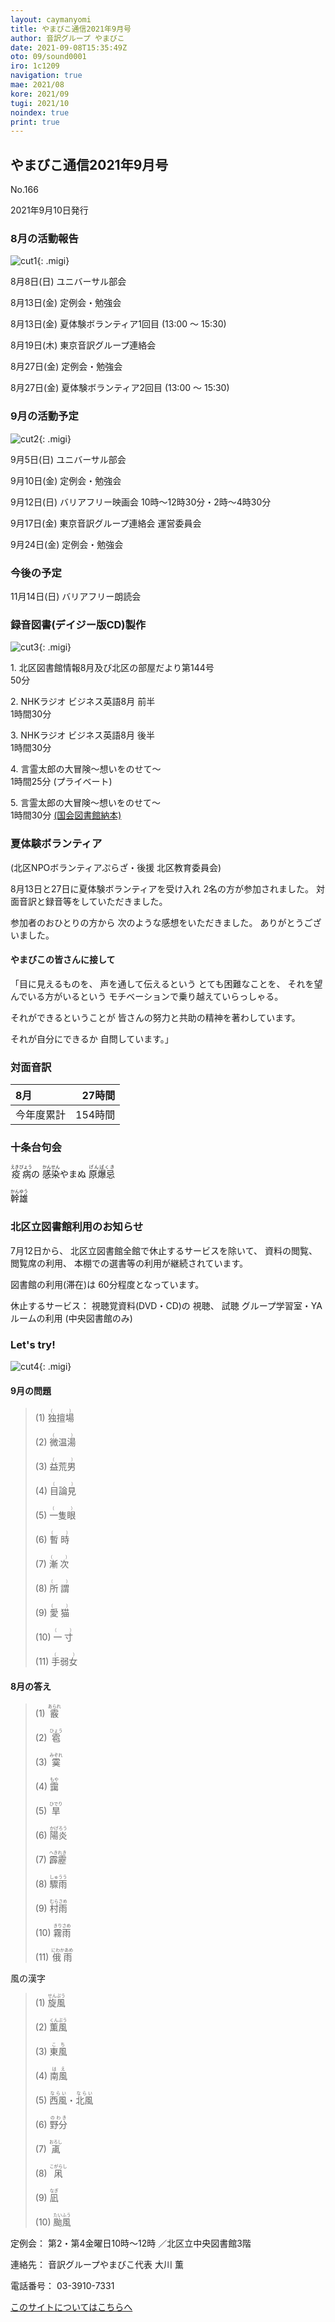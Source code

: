 ```yaml
---
layout: caymanyomi
title: やまびこ通信2021年9月号
author: 音訳グループ やまびこ
date: 2021-09-08T15:35:49Z
oto: 09/sound0001
iro: 1c1209
navigation: true
mae: 2021/08
kore: 2021/09
tugi: 2021/10
noindex: true
print: true
---
```



## <span data-dur="4.118" data-begin="2.750" id="xmri_0001" markdown="1">やまびこ通信2021年9月号</span>

<span data-dur="2.583" data-begin="6.868" id="xmri_0002" markdown="1">No.166</span>

<span data-dur="4.381" data-begin="9.451" id="xmri_0003" markdown="1">2021年9月10日発行</span>


### <span data-dur="3.404" data-begin="19.045" id="xmri_0006" markdown="1">8月の活動報告</span>

![cut1](media/09/cut1.png){: .migi}

<span data-dur="2.091" data-begin="24.299" id="xmri_0008" markdown="1">8月8日(日)</span>
<span data-dur="2.504" data-begin="26.390" id="xmri_0009" markdown="1">ユニバーサル部会</span>

<span data-dur="2.406" data-begin="28.894" id="xmri_000A" markdown="1">8月13日(金)</span>
<span data-dur="2.986" data-begin="31.300" id="xmri_000B" markdown="1">定例会・勉強会</span>

<span data-dur="2.406" data-begin="34.286" id="xmri_000C" markdown="1">8月13日(金)</span>
<span data-dur="2.393" data-begin="36.692" id="xmri_000D" markdown="1">夏体験ボランティア1回目 </span>
<span data-dur="3.643" data-begin="39.085" id="xmri_000E" markdown="1">(13:00 ～ 15:30)</span>

<span data-dur="2.328" data-begin="42.728" id="xmri_000F" markdown="1">8月19日(木)</span>
<span data-dur="3.364" data-begin="45.056" id="xmri_0010" markdown="1">東京音訳グループ連絡会</span>

<span data-dur="2.548" data-begin="48.420" id="xmri_0011" markdown="1">8月27日(金)</span>
<span data-dur="2.986" data-begin="50.968" id="xmri_0012" markdown="1">定例会・勉強会</span>

<span data-dur="2.548" data-begin="53.954" id="xmri_0013" markdown="1">8月27日(金)</span>
<span data-dur="2.362" data-begin="56.502" id="xmri_0014" markdown="1">夏体験ボランティア2回目 </span>
<span data-dur="5.043" data-begin="58.864" id="xmri_0015" markdown="1">(13:00 ～ 15:30)</span>


### <span data-dur="3.111" data-begin="63.907" id="xmri_0016" markdown="1">9月の活動予定</span>

![cut2](media/09/cut2.png){: .migi}

<span data-dur="1.894" data-begin="68.868" id="xmri_0018" markdown="1">9月5日(日)</span>
<span data-dur="2.504" data-begin="70.762" id="xmri_0019" markdown="1">ユニバーサル部会</span>

<span data-dur="1.887" data-begin="73.266" id="xmri_001A" markdown="1">9月10日(金)</span>
<span data-dur="2.986" data-begin="75.153" id="xmri_001B" markdown="1">定例会・勉強会</span>

<span data-dur="2.173" data-begin="78.139" id="xmri_001C" markdown="1">9月12日(日)</span>
<span data-dur="6.292" data-begin="80.312" id="xmri_001D" markdown="1">バリアフリー映画会 10時～12時30分・2時～4時30分</span>

<span data-dur="2.249" data-begin="86.604" id="xmri_001E" markdown="1">9月17日(金)</span>
<span data-dur="4.476" data-begin="88.853" id="xmri_001F" markdown="1">東京音訳グループ連絡会 運営委員会</span>

<span data-dur="2.236" data-begin="93.329" id="xmri_0020" markdown="1">9月24日(金)</span>
<span data-dur="4.386" data-begin="95.565" id="xmri_0021" markdown="1">定例会・勉強会</span>


### <span data-dur="2.63" data-begin="99.951" id="xmri_0022" markdown="1">今後の予定</span>

<span data-dur="2.516" data-begin="102.581" id="xmri_0023" markdown="1">11月14日(日)</span>
<span data-dur="4.183" data-begin="105.097" id="xmri_0024" markdown="1">バリアフリー朗読会</span>


### <span data-dur="4.728" data-begin="109.280" id="xmri_0025" markdown="1">録音図書(デイジー版CD)製作</span>

![cut3](media/09/cut3.png){: .migi}



<span data-dur="0.815" data-begin="117.343" id="xmri_0028" markdown="1">1. </span>
<span data-dur="5.657" data-begin="118.158" id="xmri_0029" markdown="1">北区図書館情報8月及び北区の部屋だより第144号</span>  
<span data-dur="2.052" data-begin="123.815" id="xmri_002A" markdown="1">50分</span>

<span data-dur="0.704" data-begin="125.867" id="xmri_002B" markdown="1">2. </span>
<span data-dur="4.044" data-begin="126.571" id="xmri_002C" markdown="1">NHKラジオ ビジネス英語8月 前半</span>  
<span data-dur="2.701" data-begin="130.615" id="xmri_002D" markdown="1">1時間30分</span>

<span data-dur="0.871" data-begin="133.316" id="xmri_002E" markdown="1">3. </span>
<span data-dur="4" data-begin="134.187" id="xmri_002F" markdown="1">NHKラジオ ビジネス英語8月 後半</span>  
<span data-dur="2.701" data-begin="138.187" id="xmri_0030" markdown="1">1時間30分</span>

<span data-dur="0.797" data-begin="140.888" id="xmri_0031" markdown="1">4. </span>
<span data-dur="3.196" data-begin="141.685" id="xmri_0032" markdown="1">言霊太郎の大冒険～想いをのせて～</span>  
<span data-dur="1.901" data-begin="144.881" id="xmri_0033" markdown="1">1時間25分</span>
<span data-dur="2.151" data-begin="146.782" id="xmri_0034" markdown="1">(プライベート)</span>

<span data-dur="0.714" data-begin="148.933" id="xmri_0035" markdown="1">5. </span>
<span data-dur="3.196" data-begin="149.647" id="xmri_0036" markdown="1">言霊太郎の大冒険～想いをのせて～</span>  
<span data-dur="1.852" data-begin="152.843" id="xmri_0037" markdown="1">1時間30分</span>
 <a data-dur="5.33" data-begin="154.695" id="xmri_0038" markdown="1" href="https://iss.ndl.go.jp/books/R100000073-I000030408-00">(国会図書館納本)</a>


### <span data-dur="1.881" data-begin="160.025" id="xmri_0039" markdown="1">夏体験ボランティア</span>
<span data-dur="5.753" data-begin="161.906" id="xmri_003A" markdown="1">(北区NPOボランティアぷらざ・後援 北区教育委員会)</span>

<span data-dur="4.986" data-begin="167.659" id="xmri_003B" markdown="1">8月13日と27日に夏体験ボランティアを受け入れ</span>
<span data-dur="3.182" data-begin="172.645" id="xmri_003C" markdown="1">2名の方が参加されました。</span>
<span data-dur="4.622" data-begin="175.827" id="xmri_003D" markdown="1">対面音訳と録音等をしていただきました。</span>

<span data-dur="5.57" data-begin="180.449" id="xmri_003E" markdown="1">参加者のおひとりの方から 次のような感想をいただきました。</span>
<span data-dur="3.367" data-begin="186.019" id="xmri_003F" markdown="1">ありがとうございました。</span>


#### <span data-dur="3.542" data-begin="189.386" id="xmri_0040" markdown="1">やまびこの皆さんに接して</span>

<span data-dur="3.587" data-begin="192.928" id="xmri_0041" markdown="1">「目に見えるものを、 声を通して伝えるという</span>
<span data-dur="1.9" data-begin="196.515" id="xmri_0042" markdown="1">とても困難なことを、</span>
<span data-dur="5.922" data-begin="198.415" id="xmri_0043" markdown="1">それを望んでいる方がいるという モチベーションで乗り越えていらっしゃる。</span>

<span data-dur="7.122" data-begin="204.337" id="xmri_0044" markdown="1">それができるということが 皆さんの努力と共助の精神を著わしています。</span>

<span data-dur="5.377" data-begin="211.459" id="xmri_0045" markdown="1">それが自分にできるか 自問しています。」</span>


### <span data-dur="2.666" data-begin="216.836" id="xmri_0046" markdown="1">対面音訳</span>

<span data-dur="1.154" data-begin="219.502" id="xmri_0047" markdown="1">8月</span>|<span data-dur="2.441" data-begin="220.656" id="xmri_0048" markdown="1">27時間</span>
|:---|---:|
<span data-dur="1.59" data-begin="223.097" id="xmri_0049" markdown="1">今年度累計</span>|<span data-dur="3.949" data-begin="224.687" id="xmri_004A" markdown="1">154時間</span>


### <span data-dur="2.768" data-begin="228.636" id="xmri_004B" markdown="1">十条台句会</span>

<span data-dur="9.146" data-begin="231.404" id="xmri_004C" markdown="1"><ruby>疫病<rp>(</rp><rt>えきびょう</rt><rp>)</rp></ruby>の <ruby>感染<rp>(</rp><rt>かんせん</rt><rp>)</rp></ruby>やまぬ <ruby>原爆忌<rp>(</rp><rt>げんばくき</rt><rp>)</rp></ruby></span>

<span data-dur="3.272" data-begin="240.550" id="xmri_004D" markdown="1" class="haigo"><ruby>幹雄<rp>(</rp><rt>かんゆう</rt><rp>)</rp></ruby></span>


### <span data-dur="4.024" data-begin="243.822" id="xmri_004E" markdown="1">北区立図書館利用のお知らせ</span>

<span data-dur="1.953" data-begin="247.846" id="xmri_004F" markdown="1">7月12日から、</span>
<span data-dur="4.101" data-begin="249.799" id="xmri_0050" markdown="1">北区立図書館全館で休止するサービスを除いて、</span>
<span data-dur="1.541" data-begin="253.900" id="xmri_0051" markdown="1">資料の閲覧、</span>
<span data-dur="1.768" data-begin="255.441" id="xmri_0052" markdown="1">閲覧席の利用、</span>
<span data-dur="4.942" data-begin="257.209" id="xmri_0053" markdown="1">本棚での選書等の利用が継続されています。</span>

<span data-dur="2.3" data-begin="262.151" id="xmri_0054" markdown="1">図書館の利用(滞在)は</span>
<span data-dur="3.311" data-begin="264.451" id="xmri_0055" markdown="1">60分程度となっています。</span>

<span data-dur="1.658" data-begin="267.762" id="xmri_0056" markdown="1">休止するサービス：</span>
<span data-dur="3.297" data-begin="269.420" id="xmri_0057" markdown="1">視聴覚資料(DVD・CD)の</span>
<span data-dur="3.057" data-begin="272.717" id="xmri_0058" markdown="1">視聴、</span>
<span data-dur="2.334" data-begin="275.774" id="xmri_0059" markdown="1">試聴</span>
<span data-dur="3.249" data-begin="278.108" id="xmri_005A" markdown="1">グループ学習室・YAルームの利用</span>
<span data-dur="2.963" data-begin="281.357" id="xmri_005B" markdown="1">(中央図書館のみ)</span>


### <span data-dur="2.449" data-begin="284.820" id="xmri_005D" markdown="1">Let's try!</span>

![cut4](media/09/cut4.png){: .migi}


#### <span data-dur="2.647" data-begin="289.120" id="xmri_005F" markdown="1">9月の問題</span>





<blockquote markdown="1">
(1) <ruby>独擅場<rp>(</rp><rt>（　　　）</rt><rp>)</rp></ruby>

(2) <ruby>微温湯<rp>(</rp><rt>（　　　）</rt><rp>)</rp></ruby>

(3) <ruby>益荒男<rp>(</rp><rt>（　　　）</rt><rp>)</rp></ruby>

(4) <ruby>目論見<rp>(</rp><rt>（　　　）</rt><rp>)</rp></ruby>

(5) <ruby>一隻眼<rp>(</rp><rt>（　　　）</rt><rp>)</rp></ruby>

(6) <ruby>暫時<rp>(</rp><rt>（　　　）</rt><rp>)</rp></ruby>

(7) <ruby>漸次<rp>(</rp><rt>（　　　）</rt><rp>)</rp></ruby>

(8) <ruby>所謂<rp>(</rp><rt>（　　　）</rt><rp>)</rp></ruby>

(9) <ruby>愛猫<rp>(</rp><rt>（　　　）</rt><rp>)</rp></ruby>

(10) <ruby>一寸<rp>(</rp><rt>（　　　）</rt><rp>)</rp></ruby>

(11) <ruby>手弱女<rp>(</rp><rt>（　　　）</rt><rp>)</rp></ruby>


</blockquote>

#### <span data-dur="2.813" data-begin="296.292" id="xmri_0061" markdown="1">8月の答え</span>

<blockquote markdown="1">
<span data-dur="1.178" data-begin="299.105" id="xmri_0062" markdown="1">(1) </span>
<span data-dur="2.081" data-begin="300.283" id="xmri_0063" markdown="1"><ruby>霰<rp>(</rp><rt>あられ</rt><rp>)</rp></ruby></span>

<span data-dur="1.017" data-begin="302.364" id="xmri_0064" markdown="1">(2) </span>
<span data-dur="2.04" data-begin="303.381" id="xmri_0065" markdown="1"><ruby>雹<rp>(</rp><rt>ひょう</rt><rp>)</rp></ruby></span>

<span data-dur="1.143" data-begin="305.421" id="xmri_0066" markdown="1">(3) </span>
<span data-dur="2.116" data-begin="306.564" id="xmri_0067" markdown="1"><ruby>霙<rp>(</rp><rt>みぞれ</rt><rp>)</rp></ruby></span>

<span data-dur="1.119" data-begin="308.680" id="xmri_0068" markdown="1">(4) </span>
<span data-dur="2.038" data-begin="309.799" id="xmri_0069" markdown="1"><ruby>靄<rp>(</rp><rt>もや</rt><rp>)</rp></ruby></span>

<span data-dur="1.046" data-begin="311.837" id="xmri_006A" markdown="1">(5) </span>
<span data-dur="2.137" data-begin="312.883" id="xmri_006B" markdown="1"><ruby>旱<rp>(</rp><rt>ひでり</rt><rp>)</rp></ruby></span>

<span data-dur="1.177" data-begin="315.020" id="xmri_006C" markdown="1">(6) </span>
<span data-dur="2.245" data-begin="316.197" id="xmri_006D" markdown="1"><ruby>陽炎<rp>(</rp><rt>かげろう</rt><rp>)</rp></ruby></span>

<span data-dur="1.171" data-begin="318.442" id="xmri_006E" markdown="1">(7) </span>
<span data-dur="2.308" data-begin="319.613" id="xmri_006F" markdown="1"><ruby>霹靂<rp>(</rp><rt>へきれき</rt><rp>)</rp></ruby></span>

<span data-dur="1.211" data-begin="321.921" id="xmri_0070" markdown="1">(8) </span>
<span data-dur="2.191" data-begin="323.132" id="xmri_0071" markdown="1"><ruby>驟雨<rp>(</rp><rt>しゅうう</rt><rp>)</rp></ruby></span>

<span data-dur="1.197" data-begin="325.323" id="xmri_0072" markdown="1">(9) </span>
<span data-dur="2.288" data-begin="326.520" id="xmri_0073" markdown="1"><ruby>村雨<rp>(</rp><rt>むらさめ</rt><rp>)</rp></ruby></span>

<span data-dur="1.137" data-begin="328.808" id="xmri_0074" markdown="1">(10) </span>
<span data-dur="2.286" data-begin="329.945" id="xmri_0075" markdown="1"><ruby>霧雨<rp>(</rp><rt>きりさめ</rt><rp>)</rp></ruby></span>

<span data-dur="1.434" data-begin="332.231" id="xmri_0076" markdown="1">(11) </span>
<span data-dur="1.709" data-begin="333.665" id="xmri_0077" markdown="1"><ruby>俄雨<rp>(</rp><rt>にわかあめ</rt><rp>)</rp></ruby></span>
</blockquote>

<span data-dur="2.553" data-begin="335.374" id="xmri_0078" markdown="1">風の漢字</span>

<blockquote markdown="1">

<span data-dur="1.178" data-begin="337.927" id="xmri_0079" markdown="1">(1) </span>
<span data-dur="2.339" data-begin="339.105" id="xmri_007A" markdown="1"><ruby>旋風<rp>(</rp><rt>せんぷう</rt><rp>)</rp></ruby></span>

<span data-dur="1.016" data-begin="341.444" id="xmri_007B" markdown="1">(2) </span>
<span data-dur="2.221" data-begin="342.460" id="xmri_007C" markdown="1"><ruby>薫風<rp>(</rp><rt>くんぷう</rt><rp>)</rp></ruby></span>

<span data-dur="1.143" data-begin="344.681" id="xmri_007D" markdown="1">(3) </span>
<span data-dur="2.03" data-begin="345.824" id="xmri_007E" markdown="1"><ruby>東風<rp>(</rp><rt>こち</rt><rp>)</rp></ruby></span>

<span data-dur="1.119" data-begin="347.854" id="xmri_007F" markdown="1">(4) </span>
<span data-dur="2.018" data-begin="348.973" id="xmri_0080" markdown="1"><ruby>南風<rp>(</rp><rt>はえ</rt><rp>)</rp></ruby></span>

<span data-dur="1.046" data-begin="350.991" id="xmri_0081" markdown="1">(5) </span>
<span data-dur="2.636" data-begin="352.037" id="xmri_0082" markdown="1"><ruby>西風<rp>(</rp><rt>ならい</rt><rp>)</rp></ruby>・<ruby>北風<rp>(</rp><rt>ならい</rt><rp>)</rp></ruby></span>

<span data-dur="1.176" data-begin="354.673" id="xmri_0083" markdown="1">(6) </span>
<span data-dur="2.181" data-begin="355.849" id="xmri_0084" markdown="1"><ruby>野分<rp>(</rp><rt>のわき</rt><rp>)</rp></ruby></span>

<span data-dur="1.171" data-begin="358.030" id="xmri_0085" markdown="1">(7) </span>
<span data-dur="2.144" data-begin="359.201" id="xmri_0086" markdown="1"><ruby>颪<rp>(</rp><rt>おろし</rt><rp>)</rp></ruby></span>

<span data-dur="1.21" data-begin="361.345" id="xmri_0087" markdown="1">(8) </span>
<span data-dur="2.256" data-begin="362.555" id="xmri_0088" markdown="1"><ruby>凩<rp>(</rp><rt>こがらし</rt><rp>)</rp></ruby></span>

<span data-dur="1.197" data-begin="364.811" id="xmri_0089" markdown="1">(9) </span>
<span data-dur="2.019" data-begin="366.008" id="xmri_008A" markdown="1"><ruby>凪<rp>(</rp><rt>なぎ</rt><rp>)</rp></ruby></span>

<span data-dur="1.137" data-begin="368.027" id="xmri_008B" markdown="1">(10) </span>
<span data-dur="1.521" data-begin="369.164" id="xmri_008C" markdown="1"><ruby>颱風<rp>(</rp><rt>たいふう</rt><rp>)</rp></ruby></span>

</blockquote>


<span data-dur="1.205" data-begin="370.685" id="xmri_008D" markdown="1">定例会：</span>
<span data-dur="3.237" data-begin="371.890" id="xmri_008E" markdown="1">第2・第4金曜日10時～12時</span>
<span data-dur="3.048" data-begin="375.127" id="xmri_008F" markdown="1">／北区立中央図書館3階</span>  

<span data-dur="1.318" data-begin="378.175" id="xmri_0090" markdown="1">連絡先：</span>
<span data-dur="3.965" data-begin="379.493" id="xmri_0091" markdown="1">音訳グループやまびこ代表 大川 薫</span>  

<span data-dur="1.41" data-begin="383.458" id="xmri_0092" markdown="1">電話番号：</span>
<span data-dur="4.305" data-begin="384.868" id="xmri_0093" markdown="1">03-3910-7331</span>  

<a data-dur="5.929" data-begin="389.173" id="xmri_0094" markdown="1" href="mailto:ymbk2016ml@gmail.com?Subject=やまびこウェブサイトについて">このサイトについてはこちらへ</a>


